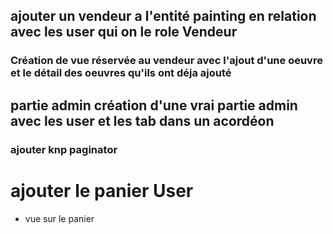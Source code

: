 ## ajouter un vendeur a l'entité painting en relation avec les user qui on le role Vendeur 
### Création de vue réservée au vendeur avec l'ajout d'une oeuvre et le détail des oeuvres qu'ils ont déja ajouté 

## partie admin création d'une vrai partie admin avec les user et les tab dans un acordéon  

### ajouter knp paginator 

# ajouter le panier User 
 - vue sur le panier 